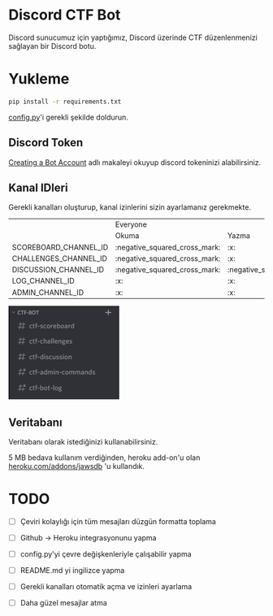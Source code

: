 # Discord CTF Bot

Discord sunucumuz için yaptığımız, Discord üzerinde CTF düzenlenmenizi sağlayan bir Discord botu.


# Yukleme

```bash
pip install -r requirements.txt
```

[config.py](./config.py)'i gerekli şekilde doldurun.

## Discord Token

[Creating a Bot Account](https://discordpy.readthedocs.io/en/latest/discord.html#discord-intro) adlı makaleyi okuyup discord tokeninizi alabilirsiniz.

## Kanal IDleri

Gerekli kanalları oluşturup, kanal izinlerini sizin ayarlamanız gerekmekte.

<table>
  <tr>
      <td rowspan="2" ></td>
      <td colspan="2" >Everyone</td>
      <td colspan="2" >Admins</td>
  </tr>
  <tr>
      <td>  Okuma</td>
      <td> Yazma</td>
      <td>  Okuma</td>
      <td> Yazma</td>
  </tr>
  <tr>
      <td>SCOREBOARD_CHANNEL_ID</td>
      <td>:negative_squared_cross_mark:</td>
      <td>:x:</td>
      <td>:negative_squared_cross_mark:</td>
      <td>:negative_squared_cross_mark:</td>
  </tr>
  <tr>
      <td>CHALLENGES_CHANNEL_ID</td>
      <td>:negative_squared_cross_mark:</td>
      <td>:x:</td>
      <td>:negative_squared_cross_mark:</td>
      <td>:negative_squared_cross_mark:</td>
  </tr>
  <tr>
      <td>DISCUSSION_CHANNEL_ID</td>
      <td>:negative_squared_cross_mark:</td>
      <td>:negative_squared_cross_mark:</td>
      <td>:negative_squared_cross_mark:</td>
      <td>:negative_squared_cross_mark:</td>
  </tr>
  <tr>
      <td>LOG_CHANNEL_ID</td>
      <td>:x:</td>
      <td>:x:</td>
      <td>:negative_squared_cross_mark:</td>
      <td>:x:</td>
  </tr>
  <tr>
      <td>ADMIN_CHANNEL_ID</td>
      <td>:x:</td>
      <td>:x:</td>
      <td>:negative_squared_cross_mark:</td>
      <td>:negative_squared_cross_mark:</td>
  </tr>
</table>

![Channels](./channels.png "Channels")

## Veritabanı

Veritabanı olarak istediğinizi kullanabilirsiniz.

5 MB bedava kullanım verdiğinden, heroku add-on'u olan
[heroku.com/addons/jawsdb](https://elements.heroku.com/addons/jawsdb) 'u kullandık.


# TODO

- [ ] Çeviri kolaylığı için tüm mesajları düzgün formatta toplama
- [ ] Github -> Heroku integrasyonunu yapma
- [ ] config.py'yi çevre değişkenleriyle çalışabilir yapma
- [ ] README.md yi ingilizce yapma
- [ ] Gerekli kanalları otomatik açma ve izinleri ayarlama
- [ ] Daha güzel mesajlar atma

